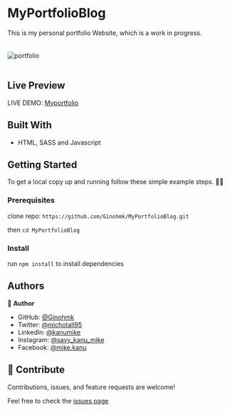# MyPortfolioBlog
This is my personal portfolio Website, which is a work in progress. <br > <br > <br >
![portfolio](https://user-images.githubusercontent.com/58771507/154757247-7474e5eb-216e-4307-b8cd-181a0a9cf0a8.PNG)
<br > <br >
## Live Preview

LIVE DEMO: [Myportfolio](https://ginohmk.github.io/MyPortfolioBlog/)

## Built With


- HTML, SASS and Javascript

## Getting Started

To get a local copy up and running follow these simple example steps. 👷‍♂️

### Prerequisites

clone repo: `https://github.com/Ginohmk/MyPortfolioBlog.git`


then
`cd MyPortfolioBlog`

### Install

run `npm install` to install dependencies

## Authors

👤 **Author**

- GitHub: [@Ginohmk](https://github.com/Ginohmk)
- Twitter: [@michotall95](https://www.twitter.com/michotall95)
- LinkedIn: [@kanumike](https://www.linkedin.com/in/kanu-mike-497119211/)
- Instagram: [@savy_kanu_mike](https/instagram.com/savy_kanu_mike)
- Facebook: [@mike.kanu](https://www.facebook.com/mike.kanu)

## 🤝 Contribute

Contributions, issues, and feature requests are welcome!

Feel free to check the [issues page](https://github.com/Ginohmk/MyPortfolioBlog/issues)



